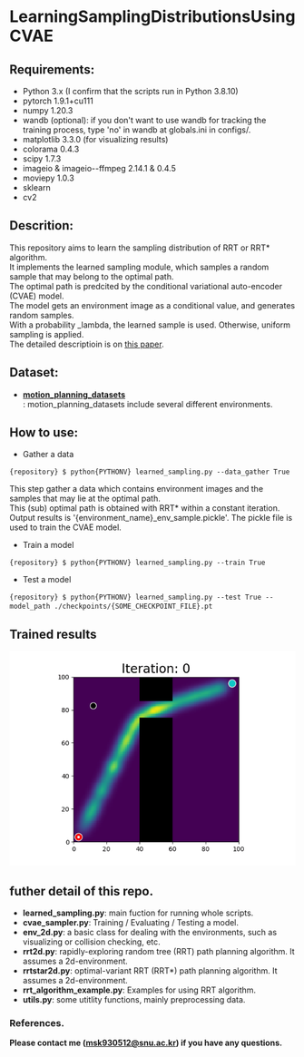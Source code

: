 # LearningSamplingDistributionsUsingCVAE

## Requirements:
* Python 3.x (I confirm that the scripts run in Python 3.8.10)
* pytorch 1.9.1+cu111
* numpy 1.20.3
* wandb (optional): if you don't want to use wandb for tracking the training process, type 'no' in wandb at globals.ini in configs/.
* matplotlib 3.3.0 (for visualizing results)
* colorama 0.4.3
* scipy 1.7.3
* imageio & imageio--ffmpeg 2.14.1 & 0.4.5
* moviepy 1.0.3
* sklearn
* cv2

## Descrition: 
This repository aims to learn the sampling distribution of RRT or RRT* algorithm.  
It implements the learned sampling module, which samples a random sample that may belong to the optimal path.  
The optimal path is predcited by the conditional variational auto-encoder (CVAE) model.  
The model gets an environment image as a conditional value, and generates random samples.  
With a probability _lambda, the learned sample is used. Otherwise, uniform sampling is applied.  
The detailed descriptioin is on [this paper](https://arxiv.org/abs/1709.05448).  

## Dataset:
* [**motion_planning_datasets**](https://github.com/mohakbhardwaj/motion_planning_datasets.git)  
: motion_planning_datasets include several different environments.  

## How to use:
* Gather a data
```
{repository} $ python{PYTHONV} learned_sampling.py --data_gather True
```
This step gather a data which contains environment images and the samples that may lie at the optimal path.  
This (sub) optimal path is obtained with RRT* within a constant iteration.  
Output results is '{environment_name}_env_sample.pickle'. The pickle file is used to train the CVAE model.  

* Train a model
```
{repository} $ python{PYTHONV} learned_sampling.py --train True
```

* Test a model
```
{repository} $ python{PYTHONV} learned_sampling.py --test True --model_path ./checkpoints/{SOME_CHECKPOINT_FILE}.pt
```

## Trained results
![image info](./test_img/shifting_gaps_best/stationary_shifting_gaps5.collcheck53.gif)

## futher detail of this repo.   
* **learned_sampling.py**: main fuction for running whole scripts.  
* **cvae_sampler.py**: Training / Evaluating / Testing a model.  
* **env_2d.py**: a basic class for dealing with the environments, such as visualizing or collision checking, etc.  
* **rrt2d.py**: rapidly-exploring random tree (RRT) path planning algorithm. It assumes a 2d-environment.  
* **rrtstar2d.py**: optimal-variant RRT (RRT*) path planning algorithm. It assumes a 2d-environment.    
* **rrt_algorithm_example.py**: Examples for using RRT algorithm.  
* **utils.py**: some utitlity functions, mainly preprocessing data. 

### References.

**Please contact me (msk930512@snu.ac.kr) if you have any questions.**


